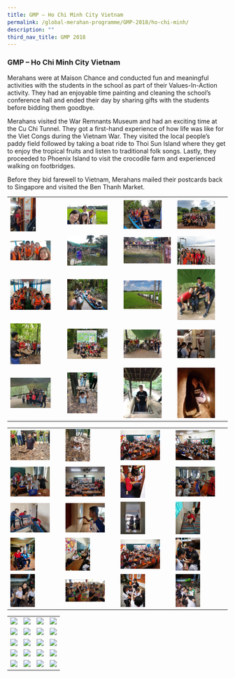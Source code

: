 ```yaml
---
title: GMP – Ho Chi Minh City Vietnam
permalink: /global-merahan-programme/GMP-2018/ho-chi-minh/
description: ""
third_nav_title: GMP 2018
---
```

### GMP – Ho Chi Minh City Vietnam

Merahans were at Maison Chance and conducted fun and meaningful activities with the students in the school as part of their Values-In-Action activity. They had an enjoyable time painting and cleaning the school’s conference hall and ended their day by sharing gifts with the students before bidding them goodbye.

Merahans visited the War Remnants Museum and had an exciting time at the Cu Chi Tunnel. They got a first-hand experience of how life was like for the Viet Congs during the Vietnam War. They visited the local people’s paddy field followed by taking a boat ride to Thoi Sun Island where they get to enjoy the tropical fruits and listen to traditional folk songs. Lastly, they proceeded to Phoenix Island to visit the crocodile farm and experienced walking on footbridges.

Before they bid farewell to Vietnam, Merahans mailed their postcards back to Singapore and visited the Ben Thanh Market.
 

|  |  |  |  |
|---|---|---|---|
| <img src="/images/hcm1.png" style="width:50%"> | <img src="/images/hcm2.png" style="width:80%"> | <img src="/images/hcm3.png" style="width:80%"> | <img src="/images/hcm4.png" style="width:80%"> |
| <img src="/images/hcm5.png" style="width:80%"> | <img src="/images/hcm6.png" style="width:80%"> | <img src="/images/hcm7.png" style="width:99%"> | <img src="/images/hcm8.png" style="width:80%"> |
| <img src="/images/hcm9.png" style="width:80%"> | <img src="/images/hcm10.png" style="width:80%"> | <img src="/images/hcm11.png" style="width:80%"> | <img src="/images/hcm12.png" style="width:80%"> |
| <img src="/images/hcm13.png" style="width:60%"> | <img src="/images/hcm14.png" style="width:80%"> | <img src="/images/hcm15.png" style="width:80%"> | <img src="/images/hcm16.png" style="width:80%"> |
| <img src="/images/hcm17.png" style="width:80%"> | <img src="/images/hcm18.png" style="width:60%"> | <img src="/images/hcm19.png" style="width:80%"> | <img src="/images/hcm20.png" style="width:80%"> |

|  |  |  |  |
|---|---|---|---|
| <img src="/images/hcm21.png" style="width:80%"> | <img src="/images/hcm22.png" style="width:50%"> | <img src="/images/hcm23.png" style="width:80%"> | <img src="/images/hcm24.png" style="width:80%"> |
| <img src="/images/hcm25.png" style="width:80%"> | <img src="/images/hcm26.png" style="width:80%"> | <img src="/images/hcm27.png" style="width:50%"> | <img src="/images/hcm28.png" style="width:80%"> |
| <img src="/images/hcm29.png" style="width:80%"> | <img src="/images/hcm30.png" style="width:80%"> | <img src="/images/hcm31.png" style="width:50%"> | <img src="/images/hcm32.png" style="width:50%"> |
| <img src="/images/hcm33.png" style="width:50%"> | <img src="/images/hcm34.png" style="width:50%"> | <img src="/images/hcm35.png" style="width:80%"> | <img src="/images/hcm36.png" style="width:50%"> |
| <img src="/images/hcm37.png" style="width:50%"> | <img src="/images/hcm38.png" style="width:80%"> | <img src="/images/hcm39.png" style="width:50%"> | <img src="/images/hcm40.png" style="width:50%"> |

|  |  |  |  |
|---|---|---|---|
| <img src="/images/hcm.png" style="width:80%"> | <img src="/images/hcm.png" style="width:80%"> | <img src="/images/hcm.png" style="width:80%"> | <img src="/images/hcm.png" style="width:80%"> |
| <img src="/images/hcm.png" style="width:80%"> | <img src="/images/hcm.png" style="width:80%"> | <img src="/images/hcm.png" style="width:80%"> | <img src="/images/hcm.png" style="width:80%"> |
| <img src="/images/hcm.png" style="width:80%"> | <img src="/images/hcm.png" style="width:80%"> | <img src="/images/hcm.png" style="width:80%"> | <img src="/images/hcm.png" style="width:80%"> |
| <img src="/images/hcm.png" style="width:80%"> | <img src="/images/hcm.png" style="width:80%"> | <img src="/images/hcm.png" style="width:80%"> | <img src="/images/hcm.png" style="width:80%"> |
| <img src="/images/hcm.png" style="width:80%"> | <img src="/images/hcm.png" style="width:80%"> | <img src="/images/hcm.png" style="width:80%"> | <img src="/images/hcm.png" style="width:80%"> |